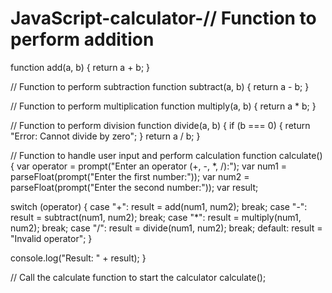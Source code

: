 # JavaScript-calculator-// Function to perform addition
function add(a, b) {
  return a + b;
}

// Function to perform subtraction
function subtract(a, b) {
  return a - b;
}

// Function to perform multiplication
function multiply(a, b) {
  return a * b;
}

// Function to perform division
function divide(a, b) {
  if (b === 0) {
    return "Error: Cannot divide by zero";
  }
  return a / b;
}

// Function to handle user input and perform calculation
function calculate() {
  var operator = prompt("Enter an operator (+, -, *, /):");
  var num1 = parseFloat(prompt("Enter the first number:"));
  var num2 = parseFloat(prompt("Enter the second number:"));
  var result;

  switch (operator) {
    case "+":
      result = add(num1, num2);
      break;
    case "-":
      result = subtract(num1, num2);
      break;
    case "*":
      result = multiply(num1, num2);
      break;
    case "/":
      result = divide(num1, num2);
      break;
    default:
      result = "Invalid operator";
  }

  console.log("Result: " + result);
}

// Call the calculate function to start the calculator
calculate();
